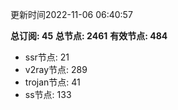 更新时间2022-11-06 06:40:57

**总订阅: 45**
**总节点: 2461**
**有效节点: 484**
- ssr节点: 21
- v2ray节点: 289
- trojan节点: 41
- ss节点: 133

